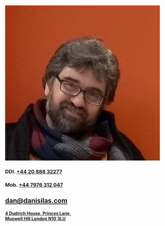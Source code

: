 ![](dan.jpg)
### DDI. [+44 20 888 32277](callto:+442088832277)
### Mob. [+44 7976 312 047](callto:+447976312047)
## [dan@danisilas.com](mailto:dan@danisilas.com)
#### [4 Dudrich House, Princes Lane,<br>Muswell Hill London N10 3LU](https://google.com/maps/?q=4+Princes+Lane%2C+London)
